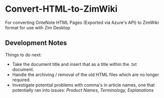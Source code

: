 # Convert-HTML-to-ZimWiki
For converting OnteNote HTML Pages (Exported via Azure's API) to ZimWiki format for use with Zim Desktop

## Development Notes
Things to do next:
- Take the document title and insert that as a title within the .txt document.
- Handle the archiving / removal of the old HTML files which are no longer required.
- Investigate potential problems with comma's in article names, one that potentially ran into issues:
_Product Names, Terminology, Explanations_
